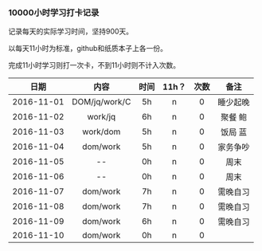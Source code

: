 ### 10000小时学习打卡记录

记录每天的实际学习时间，坚持900天。

以每天11小时为标准，github和纸质本子上各一份。

完成11小时学习则打一次卡，不到11小时则不计入次数。




  |      日期     |       内容       |   时间   |   11h？   |   次数   |    备注     |
  | :-----------: | :--------------: | :------: | :-------: | :------: | :---------: |
  |   2016-11-01  |   DOM/jq/work/C  |    5h    |     n     |    0     |  睡少起晚   |
  |   2016-11-02  |     work/jq      |    6h    |     n     |    0     |  聚餐 鲍    |
  |   2016-11-03  |     work/dom     |    5h    |     n     |    0     |  饭局 蓝    |
  |   2016-11-04  |     dom/work     |    5h    |     n     |    0     |  家务争吵   |
  |   2016-11-05  |        --        |    0h    |     n     |    0     |    周末     |
  |   2016-11-06  |        --        |    0h    |     n     |    0     |    周末     |
  |   2016-11-07  |     dom/work     |    7h    |     n     |    0     |  需晚自习   |
  |   2016-11-08  |     dom/work     |    7h    |     n     |    0     |  需晚自习   |
  |   2016-11-09  |     dom/work     |    6h    |     n     |    0     |  需晚自习   |
  |   2016-11-10  |     dom/work     |    0h    |     n     |    0     |             |
